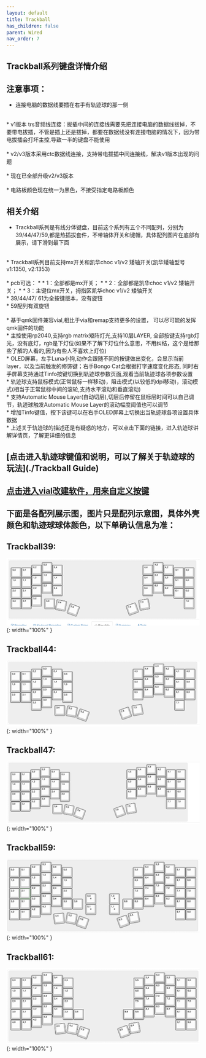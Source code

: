 ```yaml
---
layout: default
title: Trackball
has_children: false
parent: Wired
nav_order: 7
---
```

## Trackball系列键盘详情介绍
## 注意事项：<br/>


* 连接电脑的数据线要插在右手有轨迹球的那一侧<br/>
<br/>
* v1版本 trs音频线连接：拔插中间的连接线需要先把连接电脑的数据线拔掉，不要带电拔插，不管是插上还是拔掉，都要在数据线没有连接电脑的情况下，因为带电拔插会打坏主控,导致一半的键盘不能使用<br/>
<br/>
* v2/v3版本采用ctc数据线连接，支持带电拔插中间连接线，解决v1版本出现的问题<br/>
<br/>
* 现在已全部升级v2/v3版本<br/>
<br/>
* 电路板颜色现在统一为黑色，不接受指定电路板颜色

## 相关介绍
* Trackball系列是有线分体键盘，目前这个系列有五个不同配列，分别为39/44/47/59,都是热插拔套件，不带轴体开关和键帽，具体配列图片在底部有展示，请下滑到最下面<br/>
<br/>
* Trackball系列目前支持mx开关和凯华choc v1/v2 矮轴开关(凯华矮轴型号v1:1350, v2:1353) <br/>
<br/>
* pcb可选：
* * 1：全部都是mx开关； 
* * 2：全部都是凯华choc v1/v2 矮轴开关； 
* * 3：主键位mx开关，拇指区凯华choc v1/v2 矮轴开关<br/>
* 39/44/47/ 61为全按键版本，没有旋钮<br/>
* 59配列有双旋钮<br/>
<br/>
* 基于qmk固件兼容vial,相比于via和remap支持更多的设置， 可以尽可能的发挥qmk固件的功能<br/>
* 主控使用rp2040,支持rgb matrix矩阵灯光,支持10层LAYER, 全部按键支持rgb灯光，没有底灯，rgb是下灯位(如果不了解下灯位什么意思，不用纠结，这个是给那些了解的人看的,因为有些人不喜欢上灯位)<br/>
* OLED屏幕，左手Luna小狗,动作会跟随不同的按键做出变化，会显示当前layer，以及当前触发的修饰键；右手Bongo Cat会根据打字速度变化形态,
同时右手屏幕支持通过Tinfo按键切换到轨迹球参数页面,观看当前轨迹球各项参数设置<br/>
* 轨迹球支持鼠标模式(正常鼠标一样移动)，阻击模式(以较低的dpi移动)，滚动模式(相当于正常鼠标中间的滚轮,支持水平滚动和垂直滚动)<br/>
* 支持Automatic Mouse Layer(自动切层),切层后停留在鼠标层时间可以自己调节，轨迹球触发Automatic Mouse Layer的滚动幅度阈值也可以调节<br/>
* 增加Tinfo键值，按下该键可以在右手OLED屏幕上切换出当轨迹球各项设置具体数据<br/>
* 上述关于轨迹球的描述还是有疑惑的地方，可以点击下面的链接，进入轨迹球讲解详情页，了解更详细的信息<br/>

 

## [点击进入轨迹球键值和说明，可以了解关于轨迹球的玩法](./Trackball Guide)
## [点击进入vial改建软件，用来自定义按键](./vial)


## 下面是各配列展示图，图片只是配列示意图，具体外壳颜色和轨迹球球体颜色，以下单确认信息为准：
## Trackball39:<br/>
![39](/static/trackball/layout/39.png){: width="100%" }<br/>
## Trackball44:<br/>
![44](/static/trackball/layout/44.png){: width="100%" }<br/>
## Trackball47:<br/>
![47](/static/trackball/layout/47.png){: width="100%" }<br/>
## Trackball59:<br/>
![59](/static/trackball/layout/59_encoder.png){: width="100%" }<br/>
## Trackball61:<br/>
![59](/static/trackball/layout/61.png){: width="100%" }<br/>

